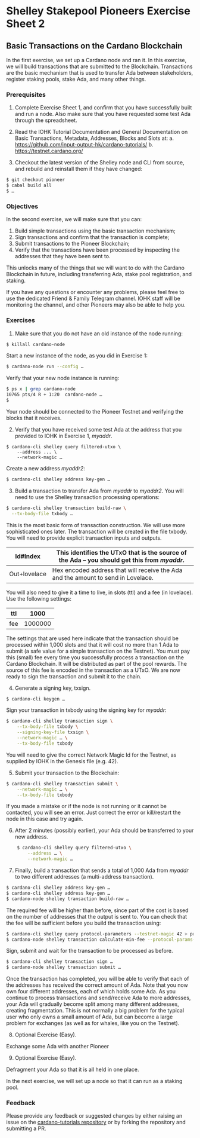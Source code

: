 # Shelley Stakepool Pioneers Exercise Sheet 2

## Basic Transactions on the Cardano Blockchain

In the first exercise, we set up a Cardano node and ran it.  In this exercise, we will build transactions that are submitted to the Blockchain.  Transactions are the basic mechanism that is used to transfer Ada between stakeholders, register staking pools, stake Ada, and many other things.

### Prerequisites

1. Complete Exercise Sheet 1, and confirm that you have successfully built and run a node.  Also make sure that you have requested some test Ada through the spreadsheet.

2. Read the IOHK Tutorial Documentation and General Documentation on Basic Transactions, Metadata, Addresses, Blocks and Slots at:
a. https://github.com/input-output-hk/cardano-tutorials/
b. https://testnet.cardano.org/

3. Checkout the latest version of the Shelley node and CLI from source, and rebuild and reinstall them if they have changed:

```bash
$ git checkout pioneer
$ cabal build all
$ …
```

### Objectives

In the second exercise, we will make sure that you can:

1. Build simple transactions using the basic transaction mechanism;
2. Sign transactions and confirm that the transaction is complete;
3. Submit transactions to the Pioneer Blockchain;
4. Verify that the transactions have been processed by inspecting the addresses that they have been sent to.

This unlocks many of the things that we will want to do with the Cardano Blockchain in future, including transferring Ada, stake pool registration, and staking.

If you have any questions or encounter any problems, please feel free to use the dedicated Friend & Family Telegram channel.  IOHK staff will be monitoring the channel, and other Pioneers may also be able to help you.

### Exercises

1. Make sure that you do not have an old instance of the node running:

```bash
$ killall cardano-node
```

Start a new instance of the node, as you did in Exercise 1:

```bash
$ cardano-node run --config …
```

Verify that your new node instance is running:

```bash
$ ps x | grep cardano-node
10765 pts/4 R + 1:20  cardano-node …
$
```

Your node should be connected to the Pioneer Testnet and verifying the blocks that it receives.

2. 	Verify that you have received some test Ada at the address that you provided to IOHK in Exercise 1, *myaddr*.

```
$ cardano-cli shelley query filtered-utxo \
 	--address ... \
 	--network-magic …
```

Create a new address *myaddr2*:

```bash
$ cardano-cli shelley address key-gen …
```

3. Build a transaction to transfer Ada from *myaddr* to *myaddr2*.  You will need to use the Shelley transaction processing operations:

```bash
$ cardano-cli shelley transaction build-raw \
  --tx-body-file txbody …
```

This is the most basic form of transaction construction.  We will use more sophisticated ones later.  The transaction will be created in the file txbody. You will need to provide explicit transaction inputs and outputs.

| Id#Index     | This identifies the UTxO that is the source of the Ada – you should get this from  *myaddr*. |
|--------------|--------------------------------------------------------------------------------------------|
| Out+lovelace | Hex encoded address that will receive the Ada and the amount to send in Lovelace.          |

You will also need to give it a time to live, in slots (ttl) and a fee (in lovelace).  Use the following settings:

| ttl 	| 1000    	|
|-----	|---------	|
| fee 	| 1000000 	|

The settings that are used here indicate that the transaction should be processed within 1,000 slots and  that it will cost no more than 1 Ada to submit (a safe value for a simple transaction on the Testnet).  You must pay this (small) fee every time you successfully process a transaction on the Cardano Blockchain.  It will be distributed as part of the pool rewards.  The source of this fee is encoded in the transaction as a UTxO.  We are now ready to sign the transaction and submit it to the chain.

4. Generate a signing key, txsign.

```bash
$ cardano-cli keygen …
```

Sign your transaction in txbody using the signing key for *myaddr*:

```bash
$ cardano-cli shelley transaction sign \
 	--tx-body-file txbody \
 	--signing-key-file txsign \
 	--network-magic … \
 	--tx-body-file txbody
```

You will need to give the correct Network Magic Id for the Testnet, as supplied by IOHK in the Genesis file (e.g. 42).

5. Submit your transaction to the Blockchain:

```bash
$ cardano-cli shelley transaction submit \
 	--network-magic … \
 	--tx-body-file txbody
```

If you made a mistake or if the node is not running or it cannot be contacted, you will see an error.  Just correct the error or kill/restart the node in this case and try again.

6. After 2 minutes (possibly earlier), your Ada should be transferred to your new address.

```bash
 	$ cardano-cli shelley query filtered-utxo \
 	 	--address … \
 	 	--network-magic …
```

7. Finally, build a transaction that sends a total of 1,000 Ada from *myaddr* to two different addresses (a multi-address transaction).

```bash
$ cardano-cli shelley address key-gen …
$ cardano-cli shelley address key-gen …
$ cardano-node shelley transaction build-raw …
```

The required fee will be higher than before, since part of the cost is based on the number of addresses that the output is sent to.  You can check that the fee will be sufficient before you build the transaction using:

```bash
$ cardano-cli shelley query protocol-parameters --testnet-magic 42 > protocol-parameters.json
$ cardano-node shelley transaction calculate-min-fee --protocol-params-file protocol-parameters.json …
```

Sign, submit and wait for the transaction to be processed as before.

```bash
$ cardano-cli shelley transaction sign …
$ cardano-node shelley transaction submit …
```

Once the transaction has completed, you will be able to verify that each of the addresses has received the correct amount of Ada.  Note that you now own four different addresses, each of which holds some Ada.  As you continue to process transactions and send/receive Ada to more addresses, your Ada will gradually become split among many different addresses, creating fragmentation.  This is not normally a big problem for the typical user who only owns a small amount of Ada, but can become a large problem for exchanges (as well as for whales, like you on the Testnet).

8. Optional Exercise (Easy).

Exchange some Ada with another Pioneer

9. Optional Exercise (Easy).

Defragment your Ada so that it is all held in one place.


In the next exercise, we will set up a node so that it can run as a staking pool.

### Feedback

Please provide any feedback or suggested changes by either raising an issue on the [cardano-tutorials repository](https://github.com/input-output-hk/cardano-tutorials) or by forking the repository and submitting a PR.
